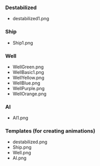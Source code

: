 ### Destabilized
* destabilized1.png
### Ship
* Ship1.png
### Well
* WellGreen.png
* WellBasic1.png
* WellYellow.png
* WellBlue.png
* WellPurple.png
* WellOrange.png
### AI
* AI1.png
### Templates (for creating animations)
* destabilized.png
* Ship.png
* Well.png
* AI.png
